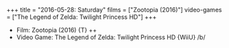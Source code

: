 +++
title = "2016-05-28: Saturday"
films = ["Zootopia (2016)"]
video-games = ["The Legend of Zelda: Twilight Princess HD"]
+++


* Film: Zootopia (2016) {T} ++
* Video Game: The Legend of Zelda: Twilight Princess HD {WiiU} /b/